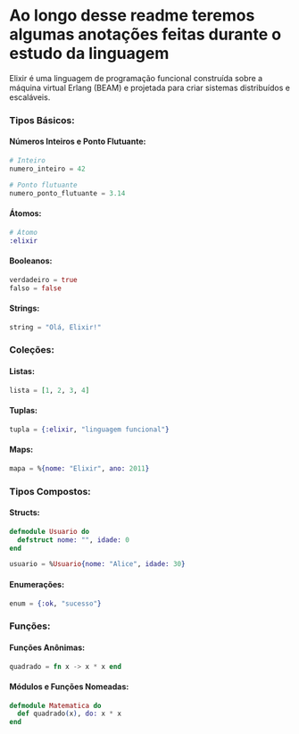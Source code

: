 # Ao longo desse readme teremos algumas anotações feitas durante o estudo da linguagem

Elixir é uma linguagem de programação funcional construída sobre a máquina virtual Erlang (BEAM) e projetada para criar sistemas distribuídos e escaláveis.

### Tipos Básicos:

#### Números Inteiros e Ponto Flutuante:

```elixir
# Inteiro
numero_inteiro = 42

# Ponto flutuante
numero_ponto_flutuante = 3.14
```

#### Átomos:

```elixir
# Átomo
:elixir
```

#### Booleanos:

```elixir
verdadeiro = true
falso = false
```

#### Strings:

```elixir
string = "Olá, Elixir!"
```

### Coleções:

#### Listas:

```elixir
lista = [1, 2, 3, 4]
```

#### Tuplas:

```elixir
tupla = {:elixir, "linguagem funcional"}
```

#### Maps:

```elixir
mapa = %{nome: "Elixir", ano: 2011}
```

### Tipos Compostos:

#### Structs:

```elixir
defmodule Usuario do
  defstruct nome: "", idade: 0
end

usuario = %Usuario{nome: "Alice", idade: 30}
```

#### Enumerações:

```elixir
enum = {:ok, "sucesso"}
```

### Funções:

#### Funções Anônimas:

```elixir
quadrado = fn x -> x * x end
```

#### Módulos e Funções Nomeadas:

```elixir
defmodule Matematica do
  def quadrado(x), do: x * x
end
```
